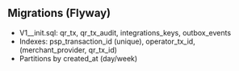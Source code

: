 ## Migrations (Flyway)

- V1__init.sql: qr_tx, qr_tx_audit, integrations_keys, outbox_events
- Indexes: psp_transaction_id (unique), operator_tx_id, (merchant_provider, qr_tx_id)
- Partitions by created_at (day/week)


